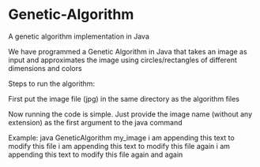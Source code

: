# Genetic-Algorithm
A genetic algorithm implementation in Java

We have programmed a Genetic Algorithm in Java that takes an image as
input and approximates the image using circles/rectangles of different
dimensions and colors

Steps to run the algorithm:

First put the image file (jpg) in the same directory as the algorithm files

Now running the code is simple. Just provide the image name (without any extension) as the first argument to the java command

Example: java GeneticAlgorithm my_image
i am appending this text to modify this file
i am appending this text to modify this file again 
i am appending this text to modify this file again and again
